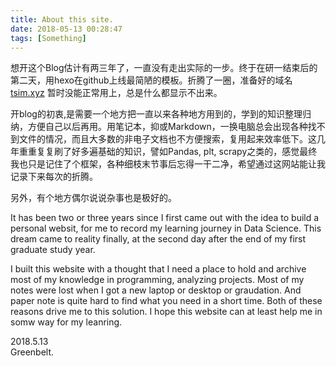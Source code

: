 ```yaml
---
title: About this site.
date: 2018-05-13 00:28:47
tags: [Something]
---
```

想开这个Blog估计有两三年了，一直没有走出实际的一步。终于在研一结束后的第二天，用hexo在github上线最简陋的模板。折腾了一圈，准备好的域名 [tsim.xyz](http://tsim.xyz) 暂时没能正常用上，总是什么都显示不出来。  

开blog的初衷,是需要一个地方把一直以来各种地方用到的，学到的知识整理归纳，方便自己以后再用。用笔记本，抑或Markdown，一换电脑总会出现各种找不到文件的情况，而且大多数的非电子文档也不方便搜索，复用起来效率低下。这几年重重复复刷了好多遍基础的知识，譬如Pandas, plt, scrapy之类的，感觉最终我也只是记住了个框架，各种细枝末节事后忘得一干二净，希望通过这网站能让我记录下来每次的折腾。

另外，有个地方偶尔说说杂事也是极好的。

It has been two or three years since I first came out with the idea to build a personal websit, for me to record my learning journey in Data Science. This dream came to reality finally, at the second day after the end of my first graduate study year.  

I built this website with a thought that I need a place to hold and archive most of my knowledge in programming, analyzing projects. Most of my notes were lost when I got a new laptop or desktop or graudation. And paper note is quite hard to find what you need in a short time. Both of these reasons drive me to this solution. I hope this website can at least help me in somw way for my leanring. 

2018.5.13  
Greenbelt.